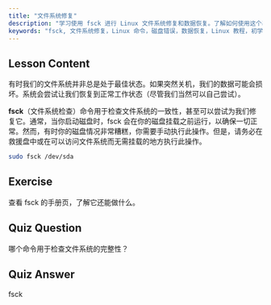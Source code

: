 ```yaml
---
title: "文件系统修复"
description: "学习使用 fsck 进行 Linux 文件系统修复和数据恢复。了解如何使用这个基本命令检查和修复磁盘错误。开始你的 Linux 之旅！"
keywords: "fsck, 文件系统修复，Linux 命令，磁盘错误，数据恢复，Linux 教程，初学者指南"
---
```


## Lesson Content

有时我们的文件系统并非总是处于最佳状态。如果突然关机，我们的数据可能会损坏。系统会尝试让我们恢复到正常工作状态（尽管我们当然可以自己尝试）。

**fsck**（文件系统检查）命令用于检查文件系统的一致性，甚至可以尝试为我们修复它。通常，当你启动磁盘时，fsck 会在你的磁盘挂载之前运行，以确保一切正常。然而，有时你的磁盘情况非常糟糕，你需要手动执行此操作。但是，请务必在救援盘中或在可以访问文件系统而无需挂载的地方执行此操作。

```bash
sudo fsck /dev/sda
```

## Exercise

查看 fsck 的手册页，了解它还能做什么。

## Quiz Question

哪个命令用于检查文件系统的完整性？

## Quiz Answer

fsck
